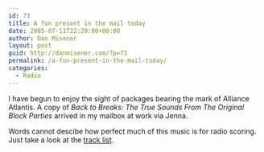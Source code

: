 ```yaml
---
id: 73
title: A fun present in the mail today
date: 2005-07-11T22:29:00+00:00
author: Dan Misener
layout: post
guid: http://danmisener.com/?p=73
permalink: /a-fun-present-in-the-mail-today/
categories:
  - Radio
---
```

[<img src="http://www.studiodistribution.com/images/23252.jpg" border="0" alt="" />](http://www.studiodistribution.com/images/23252.jpg)I have begun to enjoy the sight of packages bearing the mark of Alliance Atlantis. A copy of _Back to Breaks: The True Sounds From The Original Block Parties_ arrived in my mailbox at work via Jenna.

Words cannot descibe how perfect much of this music is for radio scoring. Just take a look at the [track list](http://www.studiodistribution.com/release.php?id=16738).